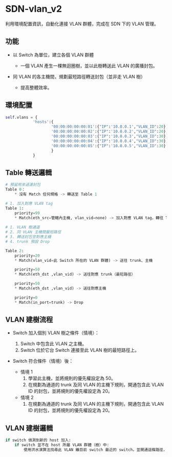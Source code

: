 # SDN-vlan\_v2

利用環境配置資訊，自動化連接 VLAN 群體，完成在 SDN 下的 VLAN 管理。

## 功能

* 以 Switch 為單位，建立各個 VLAN 群體
	* 一個 VLAN 產生一棵無迴圈樹，並以此樹轉送此 VLAN 的廣播封包。

* 同 VLAN 的各主機間，規劃最短路徑轉送封包（並非走 VLAN 樹）
	* 提高整體效率。

## 環境配置

```python
self.vlans = {
			'hosts':{
					'00:00:00:00:00:01':{"IP":'10.0.0.1',"VLAN_ID":20},
					'00:00:00:00:00:02':{"IP":'10.0.0.2',"VLAN_ID":20},
					'00:00:00:00:00:03':{"IP":'10.0.0.3',"VLAN_ID":30},
					'00:00:00:00:00:04':{"IP":'10.0.0.4',"VLAN_ID":30},
					'00:00:00:00:00:05':{"IP":'10.0.0.5',"VLAN_ID":30}
					}
			}
```

## Table 轉送邏輯

```python
# 預留用來過濾封包
Table 0：
	* 沒有 Match 任何規格 -> 轉送至 Table 1

# 1. 加入對應 VLAN tag
Table 1:
	priority=99
	* Match(eth_src=管轄內主機, vlan_vid=none) -> 加入對應 VLAN tag，轉往 Table 2
	
# 1. VLAN 樹通道
# 2. 同 VLAN 主機間最短路徑
# 3. 轉送封包至對應主機
# 4. trunk 預設 Drop

Table 2:
	priority=20
	* Match(vlan_vid=此 Switch 所在的 VLAN 群體) -> 送往 trunk、主機

	priority=50
	* Match(eth_dst ,vlan_vid) -> 送往對應 trunk（最短路徑）

	priority=50
	* Match(eth_dst ,vlan_vid) -> 送往對應主機

	priority=0
	* Match(in_port=trunk) -> Drop 
```

## VLAN 建樹流程

* Switch 加入個別 VLAN 樹之條件（情境）：
	1. Switch 中包含此 VLAN 之主機。
	2. Switch 位於它台 Switch 連接至此 VLAN 樹的最短路徑上。

* Switch 符合條件（情境）後：
	* 情境 1
		1. 學習此主機，並將規則的優先權設定為 50。
		2. 在規劃為通道的 trunk 及同 VLAN 的主機下規則，開通包含此 VLAN ID 的封包，並將規則的優先權設定為 20。
	* 情境 2
		1. 在規劃為通道的 trunk 及同 VLAN 的主機下規則，開通包含此 VLAN ID 的封包，並將規則的優先權設定為 20。

## VLAN 建樹邏輯

```python
if switch 偵測到新的 host 加入:
	if switch 並不在 host 所屬 VLAN 群體（樹）中:
		使用洪水演算法找尋此 VLAN 離目前 switch 最近的 switch，並開通這條路徑，使目前 switch 加入 VLAN 群體。 
```
